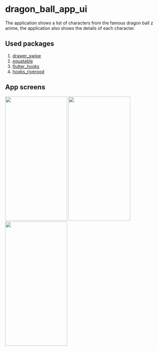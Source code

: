# dragon_ball_app_ui

The application shows a list of characters from the famous dragon ball z anime, the application also shows the details of each character.

## Used packages
1. [drawer_swipe](https://pub.dev/packages/drawer_swipe/install)
2. [equatable](https://pub.dev/packages/equatable)
3. [flutter_hooks](https://pub.dev/packages/flutter_hooks)
3. [hooks_riverpod](https://pub.dev/packages/hooks_riverpod)

## App screens
<p float="left">
  <img src="https://i.postimg.cc/90Dc1RNP/Captura-de-Pantalla-2021-08-24-a-la-s-13-46-57.png" 
  width="200" 
  height="400" />
  <img src="https://i.postimg.cc/1t5mnYGj/Captura-de-Pantalla-2021-08-24-a-la-s-13-47-54.png" 
  width="200" 
  height="400" />
  <img src="https://i.postimg.cc/W3W2M6Sb/Captura-de-Pantalla-2021-08-24-a-la-s-13-48-22.png" 
  width="200" 
  height="400" />
</p>

